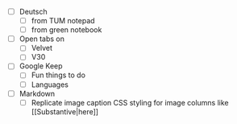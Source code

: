 - [ ] Deutsch 
	- [ ] from TUM notepad
	- [ ] from green notebook
- [ ] Open tabs on
	- [ ] Velvet
	- [ ] V30
- [ ] Google Keep
	- [ ] Fun things to do
	- [ ] Languages
- [ ] Markdown
	- [ ] Replicate image caption CSS styling for image columns like [[Substantive|here]]